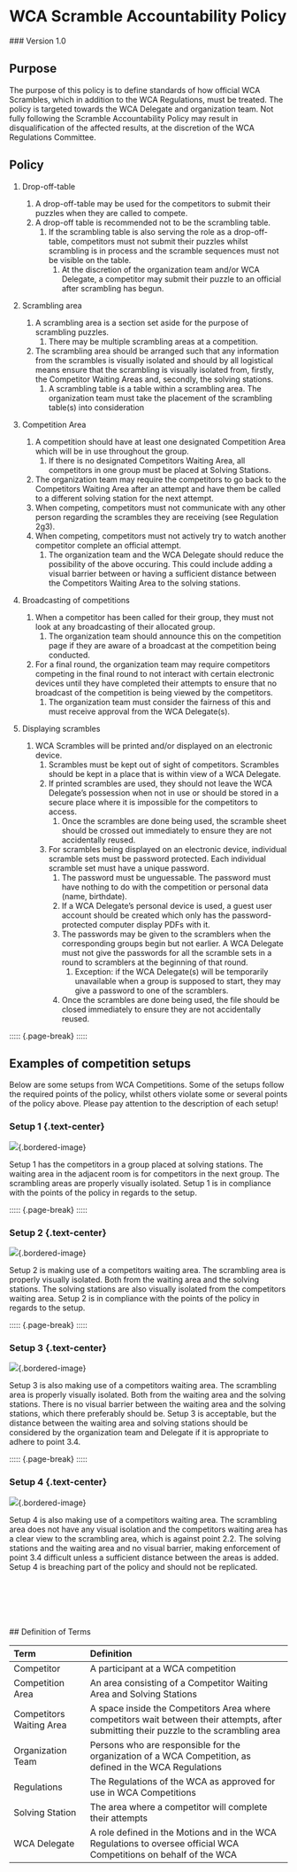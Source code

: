 # WCA Scramble Accountability Policy

<div class="version">
### Version 1.0
</div>

## Purpose

The purpose of this policy is to define standards of how official WCA Scrambles, which in addition to the WCA Regulations, must be treated. The policy is targeted towards the WCA Delegate and organization team. Not fully following the Scramble Accountability Policy may result in disqualification of the affected results, at the discretion of the WCA Regulations Committee.

## Policy

1. Drop-off-table

    1. A drop-off-table may be used for the competitors to submit their puzzles when they are called to compete.
    2. A drop-off table is recommended not to be the scrambling table.
        1. If the scrambling table is also serving the role as a drop-off-table, competitors must not submit their puzzles whilst scrambling is in process and the scramble sequences must not be visible on the table.
            1. At the discretion of the organization team and/or WCA Delegate, a competitor may submit their puzzle to an official after scrambling has begun.

2. Scrambling area

    1. A scrambling area is a section set aside for the purpose of scrambling puzzles.
        1. There may be multiple scrambling areas at a competition.
    2. The scrambling area should be arranged such that any information from the scrambles is visually isolated and should by all logistical means ensure that the scrambling is visually isolated from, firstly, the Competitor Waiting Areas and, secondly, the solving stations.
        1. A scrambling table is a table within a scrambling area. The organization team must take the placement of the scrambling table(s) into consideration

3. Competition Area

    1. A competition should have at least one designated Competition Area which will be in use throughout the group.
        1. If there is no designated Competitors Waiting Area, all competitors in one group must be placed at Solving Stations.
    2. The organization team may require the competitors to go back to the Competitors Waiting Area after an attempt and have them be called to a different solving station for the next attempt.
    3. When competing, competitors must not communicate with any other person regarding the scrambles they are receiving (see Regulation 2g3).
    4. When competing, competitors must not actively try to watch another competitor complete an official attempt.
        1. The organization team and the WCA Delegate should reduce the possibility of the above occuring. This could include adding a visual barrier between or having a sufficient distance between the Competitors Waiting Area to the solving stations.

4. Broadcasting of competitions

    1. When a competitor has been called for their group, they must not look at any broadcasting of their allocated group.
        1. The organization team should announce this on the competition page if they are aware of a broadcast at the competition being conducted.
    2. For a final round, the organization team may require competitors competing in the final round to not interact with certain electronic devices until they have completed their attempts to ensure that no broadcast of the competition is being viewed by the competitors.
        1. The organization team must consider the fairness of this and must receive approval from the WCA Delegate(s).

5. Displaying scrambles
    1. WCA Scrambles will be printed and/or displayed on an electronic device.
        1. Scrambles must be kept out of sight of competitors. Scrambles should be kept in a place that is within view of a WCA Delegate.
        2. If printed scrambles are used, they should not leave the WCA Delegate’s possession when not in use or should be stored in a secure place where it is impossible for the competitors to access.
            1. Once the scrambles are done being used, the scramble sheet should be crossed out immediately to ensure they are not accidentally reused.
        3. For scrambles being displayed on an electronic device, individual scramble sets must be password protected. Each individual scramble set must have a unique password.
            1. The password must be unguessable. The password must have nothing to do with the competition or personal data (name, birthdate).
            2. If a WCA Delegate’s personal device is used, a guest user account should be created which only has the password-protected computer display PDFs with it.
            3. The passwords may be given to the scramblers when the corresponding groups begin but not earlier. A WCA Delegate must not give the passwords for all the scramble sets in a round to scramblers at the beginning of that round.
                1. Exception: if the WCA Delegate(s) will be temporarily unavailable when a group is supposed to start, they may give a password to one of the scramblers.
            4. Once the scrambles are done being used, the file should be closed immediately to ensure they are not accidentally reused.

::::: {.page-break}
:::::

## Examples of competition setups

Below are some setups from WCA Competitions. Some of the setups follow the required points of the policy, whilst others violate some or several points of the policy above. Please pay attention to the description of each setup!

### Setup 1 {.text-center}

![](images/chengdu-new-year-2021.png){.bordered-image}

Setup 1 has the competitors in a group placed at solving stations. The waiting area in the adjacent room is for competitors in the next group. The scrambling areas are properly visually isolated. Setup 1 is in compliance with the points of the policy in regards to the setup.

::::: {.page-break}
:::::

### Setup 2 {.text-center}

![](images/nordic-champs-2019.png){.bordered-image}

Setup 2 is making use of a competitors waiting area. The scrambling area is properly visually isolated. Both from the waiting area and the solving stations. The solving stations are also visually isolated from the competitors waiting area. Setup 2 is in compliance with the points of the policy in regards to the setup.

::::: {.page-break}
:::::

### Setup 3 {.text-center}

![](images/latvian-open-2019.png){.bordered-image}

Setup 3 is also making use of a competitors waiting area. The scrambling area is properly visually isolated. Both from the waiting area and the solving stations. There is no visual barrier between the waiting area and the solving stations, which there preferably should be. Setup 3 is acceptable, but the distance between the waiting area and solving stations should be considered by the organization team and Delegate if it is appropriate to adhere to point 3.4.

::::: {.page-break}
:::::

### Setup 4 {.text-center}

![](images/manchester-2018.png){.bordered-image}

Setup 4 is also making use of a competitors waiting area. The scrambling area does not have any visual isolation and the competitors waiting area has a clear view to the scrambling area, which is against point 2.2. The solving stations and the waiting area and no visual barrier, making enforcement of point 3.4 difficult unless a sufficient distance between the areas is added. Setup 4 is breaching part of the policy and should not be replicated.

<div style="margin-top: 100px;">
## Definition of Terms
</div>

| Term                     | Definition                                                                                                                              |
| :----------------------- | :-------------------------------------------------------------------------------------------------------------------------------------- |
| Competitor               | A participant at a WCA competition                                                                                                      |
| Competition Area         | An area consisting of a Competitor Waiting Area and Solving Stations                                                                    |
| Competitors Waiting Area | A space inside the Competitors Area where competitors wait between their attempts, after submitting their puzzle to the scrambling area |
| Organization Team        | Persons who are responsible for the organization of a WCA Competition, as defined in the WCA Regulations                                |
| Regulations              | The Regulations of the WCA as approved for use in WCA Competitions                                                                      |
| Solving Station          | The area where a competitor will complete their attempts                                                                                |
| WCA Delegate             | A role defined in the Motions and in the WCA Regulations to oversee official WCA Competitions on behalf of the WCA                      |
